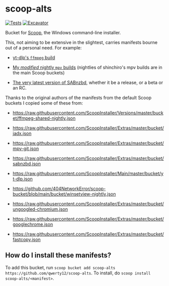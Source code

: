 # scoop-alts

[![Tests](https://github.com/qwerty12/scoop-alts/actions/workflows/ci.yml/badge.svg)](https://github.com/qwerty12/scoop-alts/actions/workflows/ci.yml) [![Excavator](https://github.com/qwerty12/scoop-alts/actions/workflows/excavator.yml/badge.svg)](https://github.com/qwerty12/scoop-alts/actions/workflows/excavator.yml)

Bucket for [Scoop](https://scoop.sh), the Windows command-line installer.

This, not aiming to be extensive in the slightest, carries manifests bourne out of a personal need. For example:

* [yt-dlp's `ffmpeg` build](https://github.com/yt-dlp/FFmpeg-Builds)

* [My *modified* nightly `mpv` builds](https://github.com/qwerty12/mpv-winbuild) (nightlies of shinchiro's mpv builds are in the main Scoop buckets)

* [The very latest version of SABnzbd](https://github.com/sabnzbd/sabnzbd/releases), whether it be a release, or a beta or an RC.

Thanks to the original authors of the manifests from the default Scoop buckets I copied some of these from:

* https://raw.githubusercontent.com/ScoopInstaller/Versions/master/bucket/ffmpeg-shared-nightly.json

* https://raw.githubusercontent.com/ScoopInstaller/Extras/master/bucket/jadx.json

* https://raw.githubusercontent.com/ScoopInstaller/Extras/master/bucket/mpv-git.json

* https://raw.githubusercontent.com/ScoopInstaller/Extras/master/bucket/sabnzbd.json

* https://raw.githubusercontent.com/ScoopInstaller/Main/master/bucket/yt-dlp.json

* https://github.com/404NetworkError/scoop-bucket/blob/main/bucket/winsetview-nightly.json

* https://raw.githubusercontent.com/ScoopInstaller/Extras/master/bucket/ungoogled-chromium.json

* https://raw.githubusercontent.com/ScoopInstaller/Extras/master/bucket/googlechrome.json

* https://raw.githubusercontent.com/ScoopInstaller/Extras/master/bucket/fastcopy.json

How do I install these manifests?
---------------------------------

To add this bucket, run `scoop bucket add scoop-alts https://github.com/qwerty12/scoop-alts`. To install, do `scoop install scoop-alts/<manifest>`.
